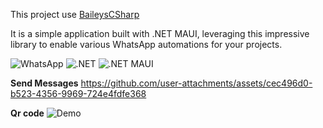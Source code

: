 ﻿This project use [BaileysCSharp](https://github.com/WhiskeySockets/BaileysCSharp)


It is a simple application built with .NET MAUI, leveraging this impressive library to enable various WhatsApp automations for your projects.

![WhatsApp](https://img.shields.io/badge/WhatsApp-25D366?style=flat-square&logo=whatsapp&logoColor=white)
![.NET](https://img.shields.io/badge/.NET-512BD4?style=flat-square&logo=.net&logoColor=white)
![.NET MAUI](https://img.shields.io/badge/.NET%20MAUI-512BD4?style=flat-square&logo=.net&logoColor=white)

**Send Messages**
https://github.com/user-attachments/assets/cec496d0-b523-4356-9969-724e4fdfe368

**Qr code**
![Demo](https://github.com/user-attachments/assets/58e55e7a-2d39-4754-ac4c-599ab2da45fc)
